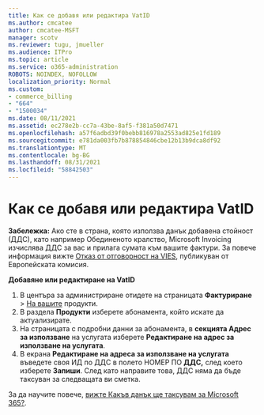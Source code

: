 ```yaml
---
title: Как се добавя или редактира VatID
ms.author: cmcatee
author: cmcatee-MSFT
manager: scotv
ms.reviewer: tugu, jmueller
ms.audience: ITPro
ms.topic: article
ms.service: o365-administration
ROBOTS: NOINDEX, NOFOLLOW
localization_priority: Normal
ms.custom:
- commerce_billing
- "664"
- "1500034"
ms.date: 08/11/2021
ms.assetid: ec278e2b-cc7a-43be-8af5-f381a50d7471
ms.openlocfilehash: a57f6adbd39f0bebb816978a2553ad825e1fd189
ms.sourcegitcommit: e781da003fb7b878854846cbe12b13b9dca8df92
ms.translationtype: MT
ms.contentlocale: bg-BG
ms.lasthandoff: 08/31/2021
ms.locfileid: "58842503"
---
```

# <a name="how-to-add-or-edit-a-vatid"></a>Как се добавя или редактира VatID

**Забележка:** Ако сте в страна, която използва данък добавена стойност (ДДС), като например Обединеното кралство, Microsoft Invoicing изчислява ДДС за вас и прилага сумата към вашите фактури. За повече информация вижте [Отказ от отговорност на VIES,](https://go.microsoft.com/fwlink/p/?LinkID=841741) публикуван от Европейската комисия.

**Добавяне или редактиране на VatID**

1. В центъра за администриране отидете на страницата **Фактуриране** \> [На вашите](https://go.microsoft.com/fwlink/p/?linkid=842054) продукти.
2. В раздела **Продукти** изберете абонамента, който искате да актуализирате.
3. На страницата с подробни данни за абонамента, в **секцията Адрес за използване** на услугата изберете **Редактиране на адрес за използване на услугата**.
4. В екрана **Редактиране на адреса за използване на услугата** въведете своя ИД по ДДС в полето НОМЕР ПО **ДДС,** след което изберете **Запиши**. След като направите това, ДДС няма да бъде таксуван за следващата ви сметка.

За да научите повече, [вижте Какъв данък ще таксувам за Microsoft 365?](https://docs.microsoft.com/microsoft-365/commerce/billing-and-payments/tax-information#what-tax-will-i-be-charged).